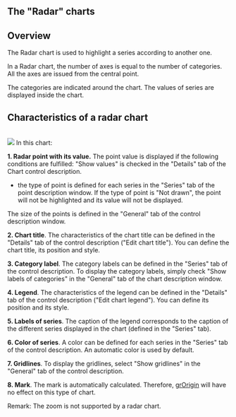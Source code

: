 


## The "Radar" charts
			



<a name="NOTE1"></a>
<a name="NOTE1_1"></a>


## Overview
<a name="overview_ELTTEXTE000162"></a>
The Radar chart is used to highlight a series according to another one.

In a Radar chart, the number of axes is equal to the number of categories. All the axes are issued from the central point.

The categories are indicated around the chart. The values of series are displayed inside the chart.





<a name="NOTE2"></a>
<a name="NOTE2_1"></a>


## Characteristics of a radar chart
<a name="characteristics_radar_chart_ELTTEXTE000186"></a><br>![](https://doc.pcsoft.fr/en-US/images/image.awp?langid=3&name=GenRadar.gif&type=thumb)
In this chart:

**1. Radar point with its value.**
The point value is displayed if the following conditions are fulfilled:
"Show values" is checked in the "Details" tab of the Chart control description.

- the type of point is defined for each series in the "Series" tab of the point description window. If the type of point is "Not drawn", the point will not be highlighted and its value will not be displayed.


The size of the points is defined in the "General" tab of the control description window.  

**2. Chart title**. 
The characteristics of the chart title can be defined in the "Details" tab of the control description ("Edit chart title").
You can define the chart title, its position and style.

**3. Category label**. 
The category labels can be defined in the "Series" tab of the control description. To display the category labels, simply check "Show labels of categories" in the "General" tab of the chart description window.

**4. Legend**. 
The characteristics of the legend can be defined in the "Details" tab of the control description ("Edit chart legend").
You can define its position and its style.

**5. Labels of series**. 
The caption of the legend corresponds to the caption of the different series displayed in the chart (defined in the "Series" tab).

**6. Color of series**. 
A color can be defined for each series in the "Series" tab of the control description. An automatic color is used by default.

**7. Gridlines**. 
To display the gridlines, select "Show gridlines" in the "General" tab of the control description.

**8. Mark**. 
The mark is automatically calculated. Therefore, [grOrigin](../WDLang3/3042039.md) will have no effect on this type of chart.

Remark: The zoom is not supported by a radar chart.


